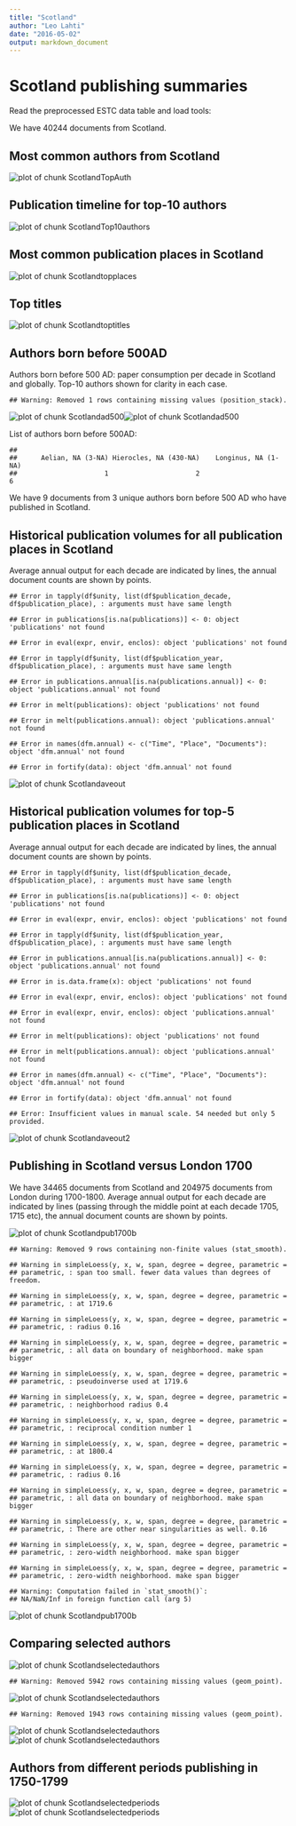 ```yaml
---
title: "Scotland"
author: "Leo Lahti"
date: "2016-05-02"
output: markdown_document
---
```



# Scotland publishing summaries

Read the preprocessed ESTC data table and load tools:






We have 40244 documents from Scotland.


## Most common authors from Scotland

![plot of chunk ScotlandTopAuth](figure/ScotlandTopAuth-1.png)


## Publication timeline for top-10 authors

![plot of chunk ScotlandTop10authors](figure/ScotlandTop10authors-1.png)


## Most common publication places in Scotland

![plot of chunk Scotlandtopplaces](figure/Scotlandtopplaces-1.png)


## Top titles 

![plot of chunk Scotlandtoptitles](figure/Scotlandtoptitles-1.png)


## Authors born before 500AD

Authors born before 500 AD: paper consumption per decade in Scotland and globally. Top-10 authors shown for clarity in each case.


```
## Warning: Removed 1 rows containing missing values (position_stack).
```

![plot of chunk Scotlandad500](figure/Scotlandad500-1.png)![plot of chunk Scotlandad500](figure/Scotlandad500-2.png)


List of authors born before 500AD:


```
## 
##      Aelian, NA (3-NA) Hierocles, NA (430-NA)    Longinus, NA (1-NA) 
##                      1                      2                      6
```

We have 9 documents from 3 unique
authors born before 500 AD who have published in Scotland.



## Historical publication volumes for all publication places in Scotland

Average annual output for each decade are indicated by lines, the annual document counts are shown by points. 


```
## Error in tapply(df$unity, list(df$publication_decade, df$publication_place), : arguments must have same length
```

```
## Error in publications[is.na(publications)] <- 0: object 'publications' not found
```

```
## Error in eval(expr, envir, enclos): object 'publications' not found
```

```
## Error in tapply(df$unity, list(df$publication_year, df$publication_place), : arguments must have same length
```

```
## Error in publications.annual[is.na(publications.annual)] <- 0: object 'publications.annual' not found
```

```
## Error in melt(publications): object 'publications' not found
```

```
## Error in melt(publications.annual): object 'publications.annual' not found
```

```
## Error in names(dfm.annual) <- c("Time", "Place", "Documents"): object 'dfm.annual' not found
```

```
## Error in fortify(data): object 'dfm.annual' not found
```

![plot of chunk Scotlandaveout](figure/Scotlandaveout-1.png)


## Historical publication volumes for top-5 publication places in Scotland

Average annual output for each decade are indicated by lines, the annual document counts are shown by points. 


```
## Error in tapply(df$unity, list(df$publication_decade, df$publication_place), : arguments must have same length
```

```
## Error in publications[is.na(publications)] <- 0: object 'publications' not found
```

```
## Error in eval(expr, envir, enclos): object 'publications' not found
```

```
## Error in tapply(df$unity, list(df$publication_year, df$publication_place), : arguments must have same length
```

```
## Error in publications.annual[is.na(publications.annual)] <- 0: object 'publications.annual' not found
```

```
## Error in is.data.frame(x): object 'publications' not found
```

```
## Error in eval(expr, envir, enclos): object 'publications' not found
```

```
## Error in eval(expr, envir, enclos): object 'publications.annual' not found
```

```
## Error in melt(publications): object 'publications' not found
```

```
## Error in melt(publications.annual): object 'publications.annual' not found
```

```
## Error in names(dfm.annual) <- c("Time", "Place", "Documents"): object 'dfm.annual' not found
```

```
## Error in fortify(data): object 'dfm.annual' not found
```

```
## Error: Insufficient values in manual scale. 54 needed but only 5 provided.
```

![plot of chunk Scotlandaveout2](figure/Scotlandaveout2-1.png)


## Publishing in Scotland versus London 1700 



We have 34465 documents from Scotland and 204975 documents from London during 1700-1800. Average annual output for each decade are indicated by lines (passing through the middle point at each decade 1705, 1715 etc), the annual document counts are shown by points.

![plot of chunk Scotlandpub1700b](figure/Scotlandpub1700b-1.png)

```
## Warning: Removed 9 rows containing non-finite values (stat_smooth).
```

```
## Warning in simpleLoess(y, x, w, span, degree = degree, parametric =
## parametric, : span too small. fewer data values than degrees of freedom.
```

```
## Warning in simpleLoess(y, x, w, span, degree = degree, parametric =
## parametric, : at 1719.6
```

```
## Warning in simpleLoess(y, x, w, span, degree = degree, parametric =
## parametric, : radius 0.16
```

```
## Warning in simpleLoess(y, x, w, span, degree = degree, parametric =
## parametric, : all data on boundary of neighborhood. make span bigger
```

```
## Warning in simpleLoess(y, x, w, span, degree = degree, parametric =
## parametric, : pseudoinverse used at 1719.6
```

```
## Warning in simpleLoess(y, x, w, span, degree = degree, parametric =
## parametric, : neighborhood radius 0.4
```

```
## Warning in simpleLoess(y, x, w, span, degree = degree, parametric =
## parametric, : reciprocal condition number 1
```

```
## Warning in simpleLoess(y, x, w, span, degree = degree, parametric =
## parametric, : at 1800.4
```

```
## Warning in simpleLoess(y, x, w, span, degree = degree, parametric =
## parametric, : radius 0.16
```

```
## Warning in simpleLoess(y, x, w, span, degree = degree, parametric =
## parametric, : all data on boundary of neighborhood. make span bigger
```

```
## Warning in simpleLoess(y, x, w, span, degree = degree, parametric =
## parametric, : There are other near singularities as well. 0.16
```

```
## Warning in simpleLoess(y, x, w, span, degree = degree, parametric =
## parametric, : zero-width neighborhood. make span bigger

## Warning in simpleLoess(y, x, w, span, degree = degree, parametric =
## parametric, : zero-width neighborhood. make span bigger
```

```
## Warning: Computation failed in `stat_smooth()`:
## NA/NaN/Inf in foreign function call (arg 5)
```

![plot of chunk Scotlandpub1700b](figure/Scotlandpub1700b-2.png)




## Comparing selected authors

![plot of chunk Scotlandselectedauthors](figure/Scotlandselectedauthors-1.png)

```
## Warning: Removed 5942 rows containing missing values (geom_point).
```

![plot of chunk Scotlandselectedauthors](figure/Scotlandselectedauthors-2.png)

```
## Warning: Removed 1943 rows containing missing values (geom_point).
```

![plot of chunk Scotlandselectedauthors](figure/Scotlandselectedauthors-3.png)![plot of chunk Scotlandselectedauthors](figure/Scotlandselectedauthors-4.png)

## Authors from different periods publishing in 1750-1799

![plot of chunk Scotlandselectedperiods](figure/Scotlandselectedperiods-1.png)![plot of chunk Scotlandselectedperiods](figure/Scotlandselectedperiods-2.png)


